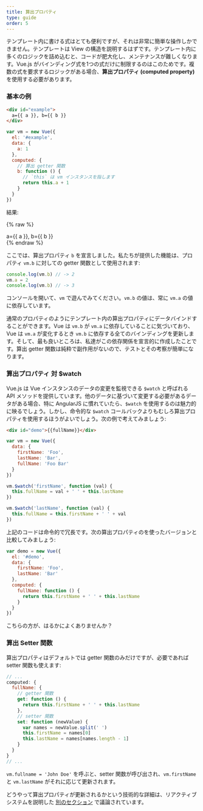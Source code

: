 ```yaml
---
title: 算出プロパティ
type: guide
order: 5
---
```


テンプレート内に書ける式はとても便利ですが、それは非常に簡単な操作しかできません。テンプレートは View の構造を説明するはずです。テンプレート内に多くのロジックを詰め込むと、コードが肥大化し、メンテナンスが難しくなります。Vue.js がバインディング式を1つの式だけに制限するのはこのためです。複数の式を要求するロジックがある場合、**算出プロパティ (computed property)** を使用する必要があります。

### 基本の例

``` html
<div id="example">
  a={{ a }}, b={{ b }}
</div>
```

``` js
var vm = new Vue({
  el: '#example',
  data: {
    a: 1
  },
  computed: {
    // 算出 getter 関数
    b: function () {
      // `this` は vm インスタンスを指します
      return this.a + 1
    }
  }
})
```

結果:

{% raw %}
<div id="example" class="demo">
  a={{ a }}, b={{ b }}
</div>
<script>
var vm = new Vue({
  el: '#example',
  data: {
    a: 1
  },
  computed: {
    b: function () {
      return this.a + 1
    }
  }
})
</script>
{% endraw %}

ここでは、算出プロパティ `b` を宣言しました。私たちが提供した機能は、プロパティ `vm.b` に対しての getter 関数として使用されます:

``` js
console.log(vm.b) // -> 2
vm.a = 2
console.log(vm.b) // -> 3
```

コンソールを開いて、`vm` で遊んでみてください。`vm.b` の値は、常に `vm.a` の値に依存しています。

通常のプロパティのようにテンプレート内の算出プロパティにデータバインドすることができます。Vue は `vm.b` が `vm.a` に依存していることに気づいており、Vue は `vm.a` が変化するとき `vm.b` に依存する全てのバインディングを更新します。そして、最も良いところは、私達がこの依存関係を宣言的に作成したことです。算出 getter 関数は純粋で副作用がないので、テストとその考察が簡単になります。

### 算出プロパティ 対 $watch

Vue.js は Vue インスタンスのデータの変更を監視できる `$watch` と呼ばれる API メソッドを提供しています。他のデータに基づいて変更する必要があるデータがある場合、特に AngularJS に慣れていたら、`$watch` を使用するのは魅力的に映るでしょう。しかし、命令的な `$watch` コールバックよりもむしろ算出プロパティを使用するほうがよいでしょう。次の例で考えてみましょう:

``` html
<div id="demo">{{fullName}}</div>
```

``` js
var vm = new Vue({
  data: {
    firstName: 'Foo',
    lastName: 'Bar',
    fullName: 'Foo Bar'
  }
})

vm.$watch('firstName', function (val) {
  this.fullName = val + ' ' + this.lastName
})

vm.$watch('lastName', function (val) {
  this.fullName = this.firstName + ' ' + val
})
```

上記のコードは命令的で冗長です。次の算出プロパティのを使ったバージョンと比較してみましょう:

``` js
var demo = new Vue({
  el: '#demo',
  data: {
    firstName: 'Foo',
    lastName: 'Bar'
  },
  computed: {
    fullName: function () {
      return this.firstName + ' ' + this.lastName
    }
  }
})
```

こちらの方が、はるかによくありませんか？

### 算出 Setter 関数

算出プロパティはデフォルトでは getter 関数のみだけですが、必要であれば setter 関数も使えます:

``` js
// ...
computed: {
  fullName: {
    // getter 関数
    get: function () {
      return this.firstName + ' ' + this.lastName
    },
    // setter 関数
    set: function (newValue) {
      var names = newValue.split(' ')
      this.firstName = names[0]
      this.lastName = names[names.length - 1]
    }
  }
}
// ...
```

`vm.fullname = 'John Doe'` を呼ぶと、setter 関数が呼び出され、`vm.firstName` と `vm.lastName` がそれに応じて更新されます。

どうやって算出プロパティが更新されるかという技術的な詳細は、リアクティブシステムを説明した [別のセクション](reactivity.html#Inside_Computed_Properties) で議論されています。
